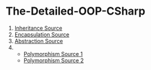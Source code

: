 # The-Detailed-OOP-CSharp

1. [Inheritance Source](https://www.programiz.com/csharp-programming/inheritance)
2. [Encapsulation Source](https://dotnettutorials.net/lesson/encapsulation-csharp/)
3. [Abstraction Source](https://dotnettutorials.net/lesson/abstraction-csharp-realtime-example/)
4. - [Polymorphism Source 1](https://www.programiz.com/csharp-programming/polymorphism)
   - [Polymorphism Source 2](https://medium.com/@javvadirupasri8/method-hiding-shadowing-and-overriding-in-c-explained-with-examples-643c7dfc8ccc)
